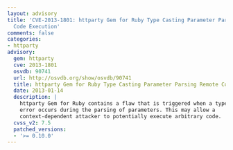 ```yaml
---
layout: advisory
title: 'CVE-2013-1801: httparty Gem for Ruby Type Casting Parameter Parsing Remote
  Code Execution'
comments: false
categories:
- httparty
advisory:
  gem: httparty
  cve: 2013-1801
  osvdb: 90741
  url: http://osvdb.org/show/osvdb/90741
  title: httparty Gem for Ruby Type Casting Parameter Parsing Remote Code Execution
  date: 2013-01-14
  description: |
    httparty Gem for Ruby contains a flaw that is triggered when a type casting
    error occurs during the parsing of parameters. This may allow a
    context-dependent attacker to potentially execute arbitrary code.
  cvss_v2: 7.5
  patched_versions:
  - '>= 0.10.0'
---
```

